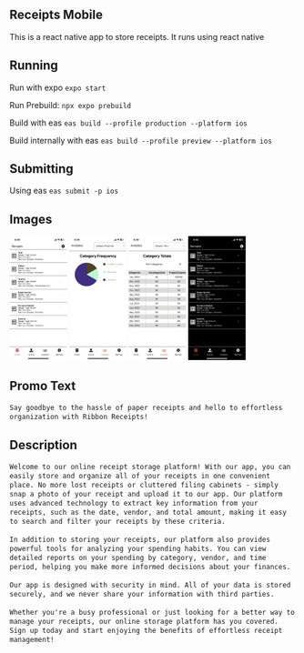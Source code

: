 ## Receipts Mobile

This is a react native app to store receipts. It runs using react native

## Running
Run with expo `expo start` 

Run Prebuild: `npx expo prebuild`

Build with eas `eas build --profile production --platform ios`

Build internally with eas `eas build --profile preview --platform ios`
## Submitting
Using eas `eas submit -p ios`

## Images
<img src="images/IMG_0789.PNG" alt= “” width="20%">
<img src="images/IMG_0790.PNG" alt= “” width="20%">
<img src="images/IMG_0791.PNG" alt= “” width="20%">
<img src="images/IMG_0792.PNG" alt= “” width="20%">


## Promo Text
```
Say goodbye to the hassle of paper receipts and hello to effortless organization with Ribbon Receipts!
```

## Description
```
Welcome to our online receipt storage platform! With our app, you can easily store and organize all of your receipts in one convenient place. No more lost receipts or cluttered filing cabinets - simply snap a photo of your receipt and upload it to our app. Our platform uses advanced technology to extract key information from your receipts, such as the date, vendor, and total amount, making it easy to search and filter your receipts by these criteria.

In addition to storing your receipts, our platform also provides powerful tools for analyzing your spending habits. You can view detailed reports on your spending by category, vendor, and time period, helping you make more informed decisions about your finances.

Our app is designed with security in mind. All of your data is stored securely, and we never share your information with third parties.

Whether you're a busy professional or just looking for a better way to manage your receipts, our online storage platform has you covered. Sign up today and start enjoying the benefits of effortless receipt management!
```